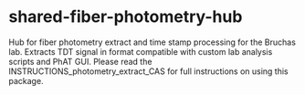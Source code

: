 # shared-fiber-photometry-hub
Hub for fiber photometry extract and time stamp processing for the Bruchas lab. Extracts TDT signal in format compatible with custom lab analysis scripts and PhAT GUI.
Please read the INSTRUCTIONS_photometry_extract_CAS for full instructions on using this package.
